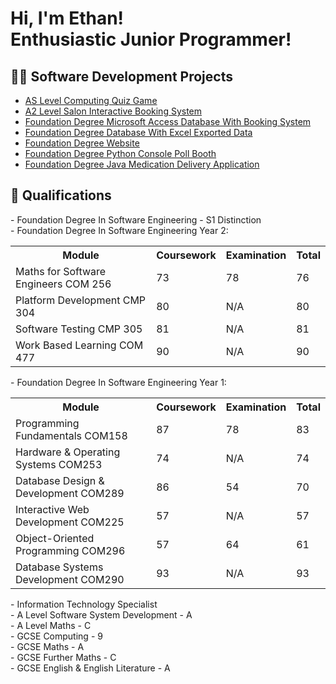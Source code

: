 <h1>Hi, I'm Ethan! <br/> Enthusiastic Junior Programmer!</h1>

<h2>👨‍💻 Software Development Projects</h2>

- [AS Level Computing Quiz Game](https://github.com/EthanRussell2003/AS_Level_Computing_Quiz_Game)
- [A2 Level Salon Interactive Booking System](https://github.com/EthanRussell2003/A2_Level_Salon_System)
- [Foundation Degree Microsoft Access Database With Booking System](https://github.com/EthanRussell2003/Foudnation_Degree_Microsoft_Access_Database)
- [Foundation Degree Database With Excel Exported Data](https://github.com/EthanRussell2003/Foundation_Degree_SQL_Database_Excel_UI)
- [Foundation Degree Website](https://github.com/EthanRussell2003/Foundation_Degree_Interactive_Website)
- [Foundation Degree Python Console Poll Booth](https://github.com/EthanRussell2003/Foundation_Degree_Python_Poll_Booth)
- [Foundation Degree Java Medication Delivery Application](https://github.com/EthanRussell2003/Foundation_Degree_Java_Medication_Delivery/tree/main)

<h2>📜 Qualifications</h2>
- Foundation Degree In Software Engineering - S1 Distinction <br>
- Foundation Degree In Software Engineering Year 2:
<table>
  <tr>
    <th>Module</th>
    <th>Coursework</th>
    <th>Examination</th>
    <th>Total</th>
  </tr>
  <tr>
    <td>Maths for Software Engineers COM 256</td>
    <td>73</td>
    <td>78</td>
    <td>76</td>
  </tr>
  <tr>
    <td>Platform Development CMP 304</td>
    <td>80</td>
    <td>N/A</td>
    <td>80</td>
  </tr>
    <tr>
    <td>Software Testing CMP 305</td>
    <td>81</td>
    <td>N/A</td>
    <td>81</td>
  </tr>
    <tr>
    <td>Work Based Learning COM 477</td>
    <td>90</td>
    <td>N/A</td>
    <td>90</td>
  </tr>
  </table>
- Foundation Degree In Software Engineering Year 1:
  <table>
  <tr>
    <th>Module</th>
    <th>Coursework</th>
    <th>Examination</th>
    <th>Total</th>
  </tr>
  <tr>
    <td>Programming Fundamentals COM158</td>
    <td>87</td>
    <td>78</td>
    <td>83</td>
  </tr>
  <tr>
    <td>Hardware & Operating Systems COM253</td>
    <td>74</td>
    <td>N/A</td>
    <td>74</td>
  </tr>
    <tr>
    <td>Database Design & Development COM289</td>
    <td>86</td>
    <td>54</td>
    <td>70</td>
  </tr>
    <tr>
    <td>Interactive Web Development COM225</td>
    <td>57</td>
    <td>N/A</td>
    <td>57</td>
  </tr>
    <tr>
    <td>Object-Oriented Programming COM296</td>
    <td>57</td>
    <td>64</td>
    <td>61</td>
  </tr>
    <tr>
    <td>Database Systems Development COM290</td>
    <td>93</td>
    <td>N/A</td>
    <td>93</td>
  </tr>
  </table>
- Information Technology Specialist <br>
- A Level Software System Development - A <br>
- A Level Maths - C <br>
- GCSE Computing - 9 <br>
- GCSE Maths - A <br>
- GCSE Further Maths - C <br>
- GCSE English & English Literature - A <br>
